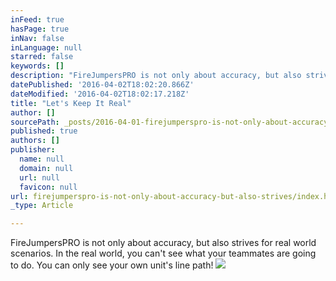 ```yaml
---
inFeed: true
hasPage: true
inNav: false
inLanguage: null
starred: false
keywords: []
description: "FireJumpersPRO is not only about accuracy, but also strives for real world scenarios. In the real world, you can't see what your teammates are going to do. You can only see your own unit's line path!"
datePublished: '2016-04-02T18:02:20.866Z'
dateModified: '2016-04-02T18:02:17.218Z'
title: "Let's Keep It Real"
author: []
sourcePath: _posts/2016-04-01-firejumperspro-is-not-only-about-accuracy-but-also-strives.md
published: true
authors: []
publisher:
  name: null
  domain: null
  url: null
  favicon: null
url: firejumperspro-is-not-only-about-accuracy-but-also-strives/index.html
_type: Article

---
```

FireJumpersPRO is not only about accuracy, but also strives for real world scenarios. In the real world, you can't see what your teammates are going to do. You can only see your own unit's line path!
![](https://the-grid-user-content.s3-us-west-2.amazonaws.com/e03e217c-1c2c-44b8-85d1-a532b50106e5.gif)